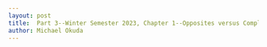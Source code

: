 ```yaml
---
layout: post
title:  Part 3--Winter Semester 2023, Chapter 1--Opposites versus Complements
author: Michael Okuda
---
```

